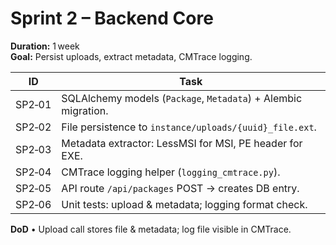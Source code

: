 # Sprint 2 – Backend Core
**Duration:** 1 week  
**Goal:** Persist uploads, extract metadata, CMTrace logging.

| ID | Task |
|----|------|
| SP2‑01 | SQLAlchemy models (`Package`, `Metadata`) + Alembic migration. |
| SP2‑02 | File persistence to `instance/uploads/{uuid}_file.ext`. |
| SP2‑03 | Metadata extractor: LessMSI for MSI, PE header for EXE. |
| SP2‑04 | CMTrace logging helper (`logging_cmtrace.py`). |
| SP2‑05 | API route `/api/packages` POST → creates DB entry. |
| SP2‑06 | Unit tests: upload & metadata; logging format check. |

**DoD** • Upload call stores file & metadata; log file visible in CMTrace.
